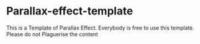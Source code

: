 # Parallax-effect-template
This is a Template of Parallax Effect. Everybody is free to use this template. Please do not Plaguerise the content 
